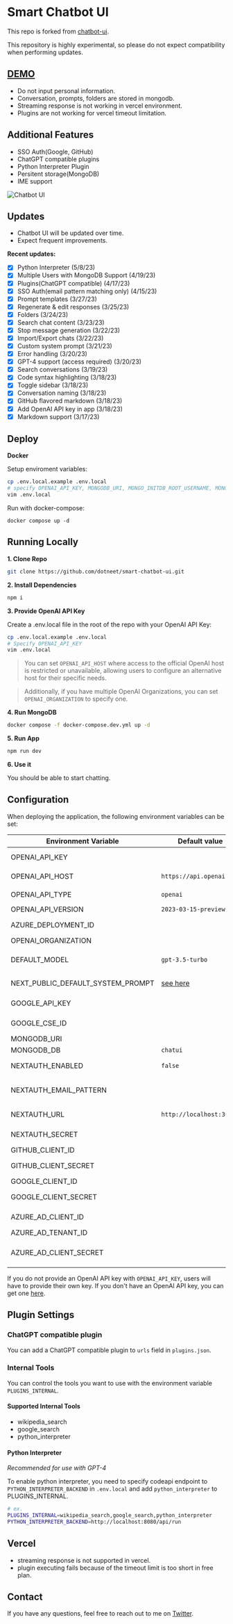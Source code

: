# Smart Chatbot UI

This repo is forked from [chatbot-ui](https://github.com/mckaywrigley/chatbot-ui).

This repository is highly experimental, so please do not expect compatibility when performing updates.

## [DEMO](https://smart-chatbot-ui.vercel.app/)

- Do not input personal information.
- Conversation, prompts, folders are stored in mongodb.
- Streaming response is not working in vercel environment.
- Plugins are not working for vercel timeout limitation.

## Additional Features

- SSO Auth(Google, GitHub)
- ChatGPT compatible plugins
- Python Interpreter Plugin
- Persitent storage(MongoDB)
- IME support

![Chatbot UI](./docs/screenshot_2023-05-08.png)

## Updates

- Chatbot UI will be updated over time.
- Expect frequent improvements.

**Recent updates:**

- [x] Python Interpreter (5/8/23)
- [x] Multiple Users with MongoDB Support (4/19/23)
- [x] Plugins(ChatGPT compatible) (4/17/23)
- [x] SSO Auth(email pattern matching only) (4/15/23)
- [x] Prompt templates (3/27/23)
- [x] Regenerate & edit responses (3/25/23)
- [x] Folders (3/24/23)
- [x] Search chat content (3/23/23)
- [x] Stop message generation (3/22/23)
- [x] Import/Export chats (3/22/23)
- [x] Custom system prompt (3/21/23)
- [x] Error handling (3/20/23)
- [x] GPT-4 support (access required) (3/20/23)
- [x] Search conversations (3/19/23)
- [x] Code syntax highlighting (3/18/23)
- [x] Toggle sidebar (3/18/23)
- [x] Conversation naming (3/18/23)
- [x] GitHub flavored markdown (3/18/23)
- [x] Add OpenAI API key in app (3/18/23)
- [x] Markdown support (3/17/23)

## Deploy

**Docker**

Setup enviroment variables:

```bash
cp .env.local.example .env.local
# specify OPENAI_API_KEY, MONGODB_URI, MONGO_INITDB_ROOT_USERNAME, MONGO_INITDB_ROOT_PASSWORD
vim .env.local
```

Run with docker-compose:

```shell
docker compose up -d
```

## Running Locally

**1. Clone Repo**

```bash
git clone https://github.com/dotneet/smart-chatbot-ui.git
```

**2. Install Dependencies**

```bash
npm i
```

**3. Provide OpenAI API Key**

Create a .env.local file in the root of the repo with your OpenAI API Key:

```bash
cp .env.local.example .env.local
# Specify OPENAI_API_KEY
vim .env.local
```

> You can set `OPENAI_API_HOST` where access to the official OpenAI host is restricted or unavailable, allowing users to configure an alternative host for their specific needs.

> Additionally, if you have multiple OpenAI Organizations, you can set `OPENAI_ORGANIZATION` to specify one.

**4. Run MongoDB**

```bash
docker compose -f docker-compose.dev.yml up -d
```

**5. Run App**

```bash
npm run dev
```

**6. Use it**

You should be able to start chatting.

## Configuration

When deploying the application, the following environment variables can be set:

| Environment Variable              | Default value                  | Description                                                                                                                               |
| --------------------------------- | ------------------------------ | ----------------------------------------------------------------------------------------------------------------------------------------- |
| OPENAI_API_KEY                    |                                | The default API key used for authentication with OpenAI                                                                                   |
| OPENAI_API_HOST                   | `https://api.openai.com`       | The base url, for Azure use `https://<endpoint>.openai.azure.com`                                                                         |
| OPENAI_API_TYPE                   | `openai`                       | The API type, options are `openai` or `azure`                                                                                             |
| OPENAI_API_VERSION                | `2023-03-15-preview`           | Only applicable for Azure OpenAI                                                                                                          |
| AZURE_DEPLOYMENT_ID               |                                | Needed when Azure OpenAI, Ref [Azure OpenAI API](https://learn.microsoft.com/zh-cn/azure/cognitive-services/openai/reference#completions) |
| OPENAI_ORGANIZATION               |                                | Your OpenAI organization ID                                                                                                               |
| DEFAULT_MODEL                     | `gpt-3.5-turbo`                | The default model to use on new conversations, for Azure use `gpt-35-turbo`                                                               |
| NEXT_PUBLIC_DEFAULT_SYSTEM_PROMPT | [see here](utils/app/const.ts) | The default system prompt to use on new conversations                                                                                     |
| GOOGLE_API_KEY                    |                                | See [Custom Search JSON API documentation][GCSE]                                                                                          |
| GOOGLE_CSE_ID                     |                                | See [Custom Search JSON API documentation][GCSE]                                                                                          |
| MONGODB_URI                       |                                | See [Official Document](https://www.mongodb.com/docs/manual/reference/connection-string/)                                                 |
| MONGODB_DB                        | `chatui`                       | MongoDB database name                                                                                                                     |
| NEXTAUTH_ENABLED                  | `false`                        | Enable SSO authentication. set 'true' or 'false'                                                                                          |
| NEXTAUTH_EMAIL_PATTERN            |                                | The email regex pattern granted access to chatbot-ui (ex `.+@example.com`)                                                                |
| NEXTAUTH_URL                      | `http://localhost:3000`        | NextAuth Settings. See [Official Document](https://next-auth.js.org/configuration/options)                                                |
| NEXTAUTH_SECRET                   |                                | NextAuth Settings. See [Official Document](https://next-auth.js.org/configuration/options)                                                |
| GITHUB_CLIENT_ID                  |                                | GitHub OAuth Client ID for NextAuth                                                                                                       |
| GITHUB_CLIENT_SECRET              |                                | GitHub OAuth Client Secret for NextAuth                                                                                                   |
| GOOGLE_CLIENT_ID                  |                                | Google OAuth Client ID for NextAuth                                                                                                       |
| GOOGLE_CLIENT_SECRET              |                                | Google OAuth Client Secret for NextAuth                                                                                                   |
| AZURE_AD_CLIENT_ID                |                                | Azure AD Application (client) ID (see: [Quickstart AD](https://learn.microsoft.com/en-us/azure/active-directory/develop/))                |
| AZURE_AD_TENANT_ID                |                                | Azure AD Directory (tenant) ID                                                                                                            |
| AZURE_AD_CLIENT_SECRET            |                                | Azure AD Client secret value (Certificates & secrets > Client Secrets > New Client Secret > Value)                                        |

If you do not provide an OpenAI API key with `OPENAI_API_KEY`, users will have to provide their own key.
If you don't have an OpenAI API key, you can get one [here](https://platform.openai.com/account/api-keys).

## Plugin Settings

### ChatGPT compatible plugin

You can add a ChatGPT compatible plugin to `urls` field in `plugins.json`.

### Internal Tools

You can control the tools you want to use with the environment variable `PLUGINS_INTERNAL`.

#### Supported Internal Tools

- wikipedia_search
- google_search
- python_interpreter

#### Python Interpreter

_Recommended for use with GPT-4_

To enable python interpreter, you need to specify codeapi endpoint to `PYTHON_INTERPRETER_BACKEND` in `.env.local` and add `python_interpreter` to PLUGINS_INTERNAL.

```bash
# ex.
PLUGINS_INTERNAL=wikipedia_search,google_search,python_interpreter
PYTHON_INTERPRETER_BACKEND=http://localhost:8080/api/run
```

## Vercel

- streaming response is not supported in vercel.
- plugin executing fails because of the timeout limit is too short in free plan.

## Contact

If you have any questions, feel free to reach out to me on [Twitter](https://twitter.com/santa128bit).

[GCSE]: https://developers.google.com/custom-search/v1/overview
